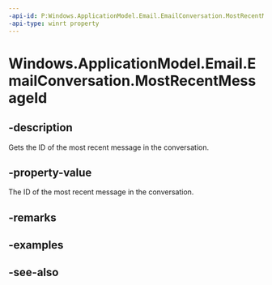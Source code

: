 ```yaml
---
-api-id: P:Windows.ApplicationModel.Email.EmailConversation.MostRecentMessageId
-api-type: winrt property
---
```


<!-- Property syntax
public string MostRecentMessageId { get; }
-->

# Windows.ApplicationModel.Email.EmailConversation.MostRecentMessageId

## -description
Gets the ID of the most recent message in the conversation.

## -property-value
The ID of the most recent message in the conversation.

## -remarks

## -examples

## -see-also
